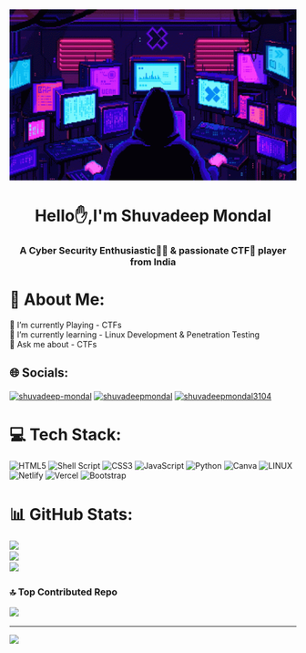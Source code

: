 <img src = "hacker.gif" height ="300"  width ="1000">
<h1 align="center"> Hello✋,I'm Shuvadeep Mondal</h1>
<h3 align="center"> A Cyber Security Enthusiastic👨‍🎓 & passionate CTF🚩 player from India </h3>

# 💫 About Me:
🚩 I’m currently Playing - CTFs<br>🌱 I’m currently learning - Linux Development & Penetration Testing <br>💬 Ask me about - CTFs


## 🌐 Socials:
<p align="left">
<!-- <a href="https://twitter.com/ShuvadeepM" target="blank"><img align="center" src="https://raw.githubusercontent.com/rahuldkjain/github-profile-readme-generator/master/src/images/icons/Social/twitter.svg" alt="shuvadeepm" height="30" width="40" /></a> -->
<a href="https://linkedin.com/in/shuvadeep-mondal-b6212b260" target="blank"><img align="center" src="https://raw.githubusercontent.com/rahuldkjain/github-profile-readme-generator/master/src/images/icons/Social/linked-in-alt.svg" alt="shuvadeep-mondal" height="30" width="40" /></a>
<!-- <a href="https://fb.com/shuvadeep.mondal.39" target="blank"><img align="center" src="https://raw.githubusercontent.com/rahuldkjain/github-profile-readme-generator/master/src/images/icons/Social/facebook.svg" alt="shuvadeepmondal.39" height="30" width="40" /></a> -->
<!-- <a href="https://instagram.com/@beast_19413." target="blank"><img align="center" src="https://raw.githubusercontent.com/rahuldkjain/github-profile-readme-generator/master/src/images/icons/Social/instagram.svg" alt="beast_19413" height="30" width="40" /></a> -->
<a href="https://www.hackerrank.com/shuvadeepmondal" target="blank"><img align="center" src="https://raw.githubusercontent.com/rahuldkjain/github-profile-readme-generator/master/src/images/icons/Social/hackerrank.svg" alt="shuvadeepmondal" height="30" width="40" /></a>
<a href="https://auth.geeksforgeeks.org/user/shuvadeepmondal3104" target="blank"><img align="center" src="https://raw.githubusercontent.com/rahuldkjain/github-profile-readme-generator/master/src/images/icons/Social/geeks-for-geeks.svg" alt="shuvadeepmondal3104" height="30" width="40" /></a>
</p>

# 💻 Tech Stack:
![HTML5](https://img.shields.io/badge/html5-%23E34F26.svg?style=for-the-badge&logo=html5&logoColor=white) ![Shell Script](https://img.shields.io/badge/shell_script-%23121011.svg?style=for-the-badge&logo=gnu-bash&logoColor=white) ![CSS3](https://img.shields.io/badge/css3-%231572B6.svg?style=for-the-badge&logo=css3&logoColor=white) ![JavaScript](https://img.shields.io/badge/javascript-%23323330.svg?style=for-the-badge&logo=javascript&logoColor=%23F7DF1E) ![Python](https://img.shields.io/badge/python-3670A0?style=for-the-badge&logo=python&logoColor=ffdd54) ![Canva](https://img.shields.io/badge/Canva-%2300C4CC.svg?style=for-the-badge&logo=Canva&logoColor=white) ![LINUX](https://img.shields.io/badge/Linux-FCC624?style=for-the-badge&logo=linux&logoColor=black) ![Netlify](https://img.shields.io/badge/netlify-%23000000.svg?style=for-the-badge&logo=netlify&logoColor=#00C7B7) ![Vercel](https://img.shields.io/badge/vercel-%23000000.svg?style=for-the-badge&logo=vercel&logoColor=white) ![Bootstrap](https://img.shields.io/badge/bootstrap-%23563D7C.svg?style=for-the-badge&logo=bootstrap&logoColor=white)
# 📊 GitHub Stats:
![](https://github-readme-stats.vercel.app/api?username=shuvadeepmondal&theme=dark&hide_border=false&include_all_commits=false&count_private=false)<br/>
![](https://github-readme-streak-stats.herokuapp.com/?user=shuvadeepmondal&theme=dark&hide_border=false)<br/>
![](https://github-readme-stats.vercel.app/api/top-langs/?username=shuvadeepmondal&theme=dark&hide_border=false&include_all_commits=false&count_private=false&layout=compact)

### 🔝 Top Contributed Repo
![](https://github-contributor-stats.vercel.app/api?username=shuvadeepmondal&limit=5&theme=dark&combine_all_yearly_contributions=true)

---
[![](https://visitcount.itsvg.in/api?id=shuvadeepmondal&icon=0&color=0)](https://visitcount.itsvg.in)

<!-- Proudly created with GPRM ( https://gprm.itsvg.in ) -->
